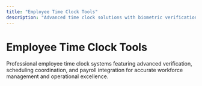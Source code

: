 ```yaml
---
title: "Employee Time Clock Tools"
description: "Advanced time clock solutions with biometric verification, scheduling integration, and comprehensive workforce management capabilities"
---
```


# Employee Time Clock Tools

Professional employee time clock systems featuring advanced verification, scheduling coordination, and payroll integration for accurate workforce management and operational excellence.